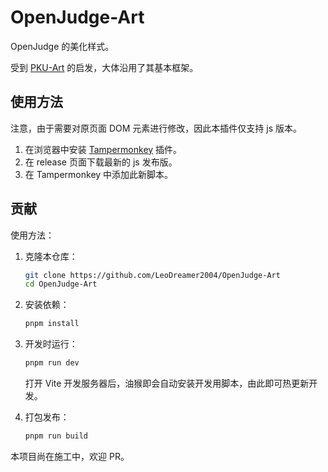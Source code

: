 # OpenJudge-Art

OpenJudge 的美化样式。

受到 [PKU-Art](https://github.com/zhuozhiyongde/PKU-Art) 的启发，大体沿用了其基本框架。

## 使用方法

注意，由于需要对原页面 DOM 元素进行修改，因此本插件仅支持 js 版本。

1. 在浏览器中安装 [Tampermonkey](https://www.tampermonkey.net/) 插件。
2. 在 release 页面下载最新的 js 发布版。
3. 在 Tampermonkey 中添加此新脚本。

## 贡献

使用方法：

1. 克隆本仓库：

    ```bash
    git clone https://github.com/LeoDreamer2004/OpenJudge-Art
    cd OpenJudge-Art
    ```

2. 安装依赖：

    ```bash
    pnpm install
    ```

3. 开发时运行：

    ```bash
    pnpm run dev
    ```

    打开 Vite 开发服务器后，油猴即会自动安装开发用脚本，由此即可热更新开发。

4. 打包发布：

    ```bash
    pnpm run build
    ```

本项目尚在施工中，欢迎 PR。
